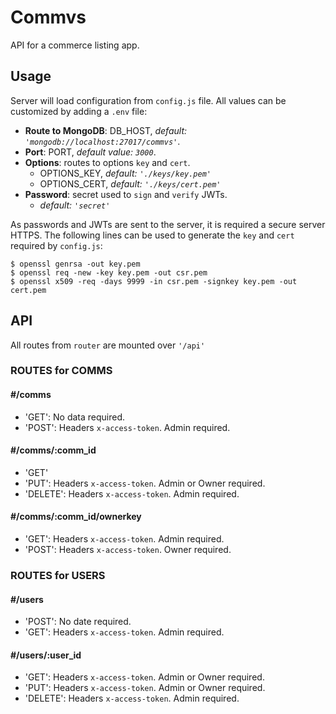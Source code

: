 # Commvs

API for a commerce listing app.

## Usage
Server will load configuration from ```config.js``` file. All values can be customized by adding a ```.env``` file:
+ **Route to MongoDB**: DB_HOST, *default: ```'mongodb://localhost:27017/commvs'```*. 
+ **Port**: PORT, *default value: ```3000```*.
+ **Options**: routes to options ```key``` and ```cert```.
  + OPTIONS_KEY, *default: ```'./keys/key.pem'```*
  + OPTIONS_CERT, *default: ```'./keys/cert.pem'```*
+ **Password**: secret used to ```sign``` and ```verify``` JWTs.
  + *default: ```'secret'```*

As passwords and JWTs are sent to the server, it is required a secure server HTTPS. The following lines can be used to generate the ```key``` and ```cert``` required by ```config.js```:

```
$ openssl genrsa -out key.pem
$ openssl req -new -key key.pem -out csr.pem
$ openssl x509 -req -days 9999 -in csr.pem -signkey key.pem -out cert.pem
```

## API

All routes from ```router``` are mounted over ```'/api'```
### ROUTES for COMMS
#### #/comms
+ 'GET': No data required.
+ 'POST': Headers ```x-access-token```. Admin required.

#### #/comms/:comm_id
+ 'GET'
+ 'PUT': Headers ```x-access-token```. Admin or Owner required.
+ 'DELETE': Headers ```x-access-token```. Admin required.
#### #/comms/:comm_id/ownerkey
+ 'GET': Headers ```x-access-token```. Admin required.
+ 'POST': Headers ```x-access-token```. Owner required.

### ROUTES for USERS
#### #/users
+ 'POST': No date required.
+ 'GET': Headers ```x-access-token```. Admin required.
#### #/users/:user_id
+ 'GET': Headers ```x-access-token```. Admin or Owner required.
+ 'PUT': Headers ```x-access-token```. Admin or Owner required.
+ 'DELETE': Headers ```x-access-token```. Admin required.
